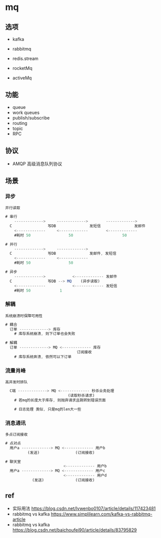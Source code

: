 # mq

## 选项

- kafka

- rabbitmq

- redis.stream

- rocketMq

- activeMq

## 功能

- queue
- work queues
- publish/subscribe
- routing
- topic
- RPC

## 协议

- AMQP 高级消息队列协议

## 场景

### 异步

    并行读取

```js
# 串行
    ------------->     ------------->        ------------->
  C                写DB               发短信               发邮件
    <-------------     <-------------        <-------------
    #耗时 50                 50                      50

# 并行
    ------------->     -------------> 
  C                写DB               发邮件, 发短信
    <-------------     <-------------
    #耗时 50                 50                     

# 异步
    ------------->            <------------- 发邮件
  C                写DB --> MQ    (异步读取)
    <-------------            <------------- 发短信
    #耗时 50             1                     
```

### 解耦

    系统崩溃时保障可用性

```js
# 耦合
  订单 -------------> 库存
    # 库存系统崩溃, 则下订单也会失败

# 解耦
  订单 -------------> MQ <------------- 库存
                                订阅接收
    # 库存系统奔溃, 依然可以下订单
```

### 流量肖峰

    高并发时排队

```js
  C端 -------------> MQ <------------- 秒杀业务处理
                            (读取秒杀请求)
    # 若mq的长度大于库存, 则抛弃请求且跳转到错误页面

    # 日志处理 类似, 只是mq的len大一些
```

### 消息通讯

    多点订阅接收

```js
# 点对点
  用户a -------------> MQ <------------- 用户b
          (发送)                (订阅接收)

# 聊天室
                          <------------- 用户b
  用户a -------------> MQ <------------- 用户c
                          <------------- 用户d
            (发送)              (订阅接收)
```

## ref

- 实际用法 <https://blog.csdn.net/lvwenbo0107/article/details/117423481>
- rabbitmq vs kafka <https://www.simplilearn.com/kafka-vs-rabbitmq-article>
- rabbitmq vs kafka <https://blog.csdn.net/baichoufei90/article/details/83795829>